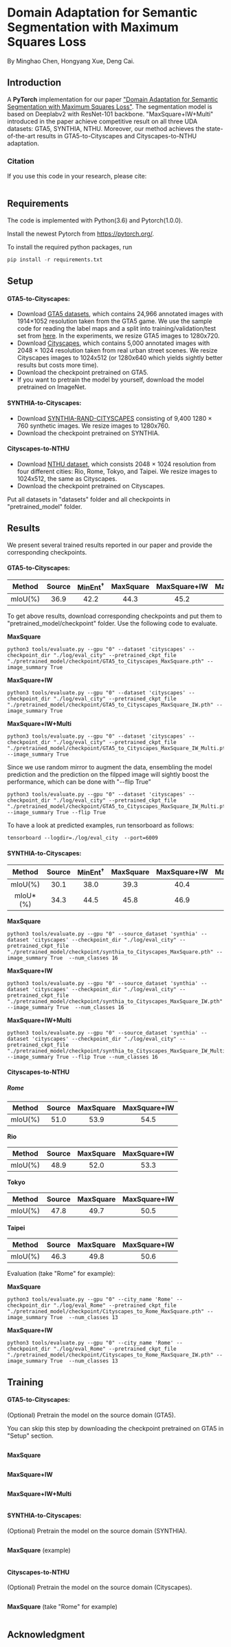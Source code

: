 # Domain Adaptation for Semantic Segmentation with Maximum Squares Loss

By Minghao Chen, Hongyang Xue, Deng Cai.

## Introduction

A **PyTorch** implementation for our paper ["Domain Adaptation for Semantic Segmentation with Maximum Squares Loss"](). The segmentation model is based on Deeplabv2 with ResNet-101 backbone. "MaxSquare+IW+Multi" introduced in the paper achieve competitive result on all three UDA datasets: GTA5, SYNTHIA, NTHU. Moreover, our method achieves the state-of-the-art results in GTA5-to-Cityscapes and Cityscapes-to-NTHU adaptation.

### Citation

If you use this code in your research, please cite:

```

```

## Requirements
The code is implemented with Python(3.6) and Pytorch(1.0.0).

Install the newest Pytorch from https://pytorch.org/.

To install the required python packages, run

```python
pip install -r requirements.txt
```

## Setup

#### GTA5-to-Cityscapes:

- Download [GTA5 datasets](https://download.visinf.tu-darmstadt.de/data/from_games/), which contains 24,966 annotated images with 1914×1052 resolution taken from the GTA5 game. We use the sample code for reading the label maps and a split into training/validation/test set from [here](https://download.visinf.tu-darmstadt.de/data/from_games/code/read_mapping.zip). In the experiments, we resize GTA5 images to 1280x720.
- Download [Cityscapes](https://www.cityscapes-dataset.com/), which contains 5,000 annotated images with 2048 × 1024 resolution taken from real urban street scenes. We resize Cityscapes images to 1024x512 (or 1280x640 which yields sightly better results but costs more time). 
- Download the checkpoint pretrained on GTA5.
- If you want to pretrain the model by yourself, download the model pretrained on ImageNet.

#### SYNTHIA-to-Cityscapes:

- Download [SYNTHIA-RAND-CITYSCAPES](http://synthia-dataset.net/download/808/) consisting of 9,400 1280 × 760 synthetic images. We resize images to 1280x760.
- Download the checkpoint pretrained on SYNTHIA.

#### Cityscapes-to-NTHU

- Download [NTHU dataset](https://yihsinchen.github.io/segmentation_adaptation_dataset/), which consists 2048 × 1024 resolution from four different cities: Rio,
  Rome, Tokyo, and Taipei. We resize images to 1024x512, the same as Cityscapes.
- Download the checkpoint pretrained on Cityscapes.

Put all datasets in "datasets" folder and all checkpoints in "pretrained_model" folder.

## Results

We present several trained results reported in our paper and provide the corresponding checkpoints.

#### GTA5-to-Cityscapes:

| Method  | Source | MinEnt$^\dagger$ | MaxSquare | MaxSquare+IW | MaxSquare+IW+Multi |
| :-----: | :----: | :--------------: | :-------: | :----------: | :----------------: |
| mIoU(%) |  36.9  |       42.2       |   44.3    |     45.2     |        46.4        |

To get above results, download corresponding checkpoints and put them to "pretrained_model/checkpoint" folder. Use the following code to evaluate.

**MaxSquare**

```
python3 tools/evaluate.py --gpu "0" --dataset 'cityscapes' --checkpoint_dir "./log/eval_city" --pretrained_ckpt_file "./pretrained_model/checkpoint/GTA5_to_Cityscapes_MaxSquare.pth" --image_summary True
```

**MaxSquare+IW**

```
python3 tools/evaluate.py --gpu "0" --dataset 'cityscapes' --checkpoint_dir "./log/eval_city" --pretrained_ckpt_file "./pretrained_model/checkpoint/GTA5_to_Cityscapes_MaxSquare_IW.pth" --image_summary True
```

**MaxSquare+IW+Multi**

```
python3 tools/evaluate.py --gpu "0" --dataset 'cityscapes' --checkpoint_dir "./log/eval_city" --pretrained_ckpt_file "./pretrained_model/checkpoint/GTA5_to_Cityscapes_MaxSquare_IW_Multi.pth" --image_summary True
```

Since we use random mirror to augment the data, ensembling the model prediction and the prediction on the filpped image will sightly boost the performance, which can be done with "--flip True"

```
python3 tools/evaluate.py --gpu "0" --dataset 'cityscapes' --checkpoint_dir "./log/eval_city" --pretrained_ckpt_file "./pretrained_model/checkpoint/GTA5_to_Cityscapes_MaxSquare_IW_Multi.pth" --image_summary True --flip True
```

To have a look at predicted examples, run tensorboard as follows:

```
tensorboard --logdir=./log/eval_city  --port=6009
```



#### SYNTHIA-to-Cityscapes:

|  Method  | Source | MinEnt$^\dagger$ | MaxSquare | MaxSquare+IW | MaxSquare+IW+Multi |
| :------: | :----: | :--------------: | :-------: | :----------: | :----------------: |
| mIoU(%)  |  30.1  |       38.0       |   39.3    |     40.4     |        41.4        |
| mIoU*(%) |  34.3  |       44.5       |   45.8    |     46.9     |        48.2        |

**MaxSquare**

```
python3 tools/evaluate.py --gpu "0" --source_dataset 'synthia' --dataset 'cityscapes' --checkpoint_dir "./log/eval_city" --pretrained_ckpt_file "./pretrained_model/checkpoint/synthia_to_Cityscapes_MaxSquare.pth" --image_summary True  --num_classes 16
```

**MaxSquare+IW**

```
python3 tools/evaluate.py --gpu "0" --source_dataset 'synthia' --dataset 'cityscapes' --checkpoint_dir "./log/eval_city" --pretrained_ckpt_file "./pretrained_model/checkpoint/synthia_to_Cityscapes_MaxSquare_IW.pth" --image_summary True  --num_classes 16
```

**MaxSquare+IW+Multi**

```
python3 tools/evaluate.py --gpu "0" --source_dataset 'synthia' --dataset 'cityscapes' --checkpoint_dir "./log/eval_city" --pretrained_ckpt_file "./pretrained_model/checkpoint/synthia_to_Cityscapes_MaxSquare_IW_Multi.pth" --image_summary True --flip True --num_classes 16
```



#### Cityscapes-to-NTHU

##### **Rome**

| Method  | Source | MaxSquare | MaxSquare+IW |
| :-----: | :----: | :-------: | :----------: |
| mIoU(%) |  51.0  |   53.9    |     54.5     |

**Rio**

| Method  | Source | MaxSquare | MaxSquare+IW |
| :-----: | :----: | :-------: | :----------: |
| mIoU(%) |  48.9  |   52.0    |     53.3     |

**Tokyo**

| Method  | Source | MaxSquare | MaxSquare+IW |
| :-----: | :----: | :-------: | :----------: |
| mIoU(%) |  47.8  |   49.7    |     50.5     |

**Taipei**

| Method  | Source | MaxSquare | MaxSquare+IW |
| :-----: | :----: | :-------: | :----------: |
| mIoU(%) |  46.3  |   49.8    |     50.6     |

Evaluation (take "Rome" for example):

**MaxSquare**

```
python3 tools/evaluate.py --gpu "0" --city_name 'Rome' --checkpoint_dir "./log/eval_Rome" --pretrained_ckpt_file "./pretrained_model/checkpoint/Cityscapes_to_Rome_MaxSquare.pth" --image_summary True  --num_classes 13
```

**MaxSquare+IW**

```
python3 tools/evaluate.py --gpu "0" --city_name 'Rome' --checkpoint_dir "./log/eval_Rome" --pretrained_ckpt_file "./pretrained_model/checkpoint/Cityscapes_to_Rome_MaxSquare_IW.pth" --image_summary True  --num_classes 13
```



## Training

#### GTA5-to-Cityscapes:

(Optional) Pretrain the model on the source domain (GTA5). 

You can skip this step by downloading the checkpoint pretrained on GTA5 in "Setup" section.

```

```

**MaxSquare**

```

```

**MaxSquare+IW**

```

```

**MaxSquare+IW+Multi**

```

```



#### **SYNTHIA-to-Cityscapes:**

(Optional) Pretrain the model on the source domain (SYNTHIA). 

```

```

**MaxSquare** (example)

```

```



#### Cityscapes-to-NTHU

(Optional) Pretrain the model on the source domain (Cityscapes). 

```

```

**MaxSquare** (take "Rome" for example)

```

```



## Acknowledgment
